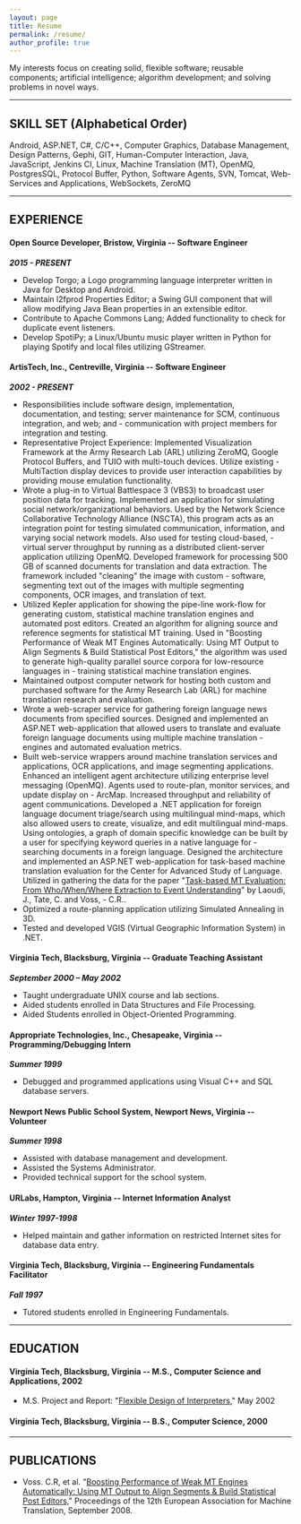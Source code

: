 ```yaml
---
layout: page
title: Resume
permalink: /resume/
author_profile: true
---
```


My interests focus on creating solid, flexible software; reusable components; artificial intelligence; algorithm development; and solving problems in novel ways.

------------------

## SKILL SET (Alphabetical Order)
Android, ASP.NET, C#, C/C++, Computer Graphics, Database Management, Design Patterns, Gephi, GIT, Human-Computer Interaction, Java, JavaScript, Jenkins CI, Linux, Machine Translation (MT), OpenMQ, PostgresSQL, Protocol Buffer, Python, Software Agents, SVN, Tomcat, Web-Services and Applications, WebSockets, ZeroMQ

------------------

## EXPERIENCE

#### Open Source Developer, Bristow, Virginia -- Software Engineer

***2015 - PRESENT***

- Develop Torgo; a Logo programming language interpreter written in Java for Desktop and Android.
- Maintain l2fprod Properties Editor; a Swing GUI component that will allow modifying Java Bean properties in an extensible editor.
- Contribute to Apache Commons Lang; Added functionality to check for duplicate event listeners.
- Develop SpotiPy; a Linux/Ubuntu music player written in Python for playing Spotify and local files utilizing GStreamer.

#### ArtisTech, Inc., Centreville, Virginia -- Software Engineer

***2002 - PRESENT***

- Responsibilities include software design, implementation, documentation, and testing; server maintenance for SCM, continuous integration, and web; and - communication with project members for integration and testing.
- Representative Project Experience: Implemented Visualization Framework at the Army Research Lab (ARL) utilizing ZeroMQ, Google Protocol Buffers, and TUIO with multi-touch devices. Utilize existing - MultiTaction display devices to provide user interaction capabilities by providing mouse emulation functionality.
- Wrote a plug-in to Virtual Battlespace 3 (VBS3) to broadcast user position data for tracking. Implemented an application for simulating social network/organizational behaviors. Used by the Network Science Collaborative Technology Alliance (NSCTA), this program acts as an integration point for testing simulated communication, information, and varying social network models. Also used for testing cloud-based, - virtual server throughput by running as a distributed client-server application utilizing OpenMQ. Developed framework for processing 500 GB of scanned documents for translation and data extraction. The framework included "cleaning" the image with custom - software, segmenting text out of the images with multiple segmenting components, OCR images, and translation of text.
- Utilized Kepler application for showing the pipe-line work-flow for generating custom, statistical machine translation engines and automated post editors. Created an algorithm for aligning source and reference segments for statistical MT training. Used in "Boosting Performance of Weak MT Engines Automatically: Using MT Output to Align Segments & Build Statistical Post Editors," the algorithm was used to generate high-quality parallel source corpora for low-resource languages in - training statistical machine translation engines.
- Maintained outpost computer network for hosting both custom and purchased software for the Army Research Lab (ARL) for machine translation research and evaluation.
- Wrote a web-scraper service for gathering foreign language news documents from specified sources. Designed and implemented an ASP.NET web-application that allowed users to translate and evaluate foreign language documents using multiple machine translation - engines and automated evaluation metrics.
- Built web-service wrappers around machine translation services and applications, OCR applications, and image segmenting applications. Enhanced an intelligent agent architecture utilizing enterprise level messaging (OpenMQ). Agents used to route-plan, monitor services, and update display on - ArcMap. Increased throughput and reliability of agent communications. Developed a .NET application for foreign language document triage/search using multilingual mind-maps, which also allowed users to create, visualize, and edit multilingual mind-maps. Using ontologies, a graph of domain specific knowledge can be built by a user for specifying keyword queries in a native language for - searching documents in a foreign language. Designed the architecture and implemented an ASP.NET web-application for task-based machine translation evaluation for the Center for Advanced Study of Language. Utilized in gathering the data for the paper "[Task-based MT Evaluation: From Who/When/Where Extraction to Event Understanding](http://www.mt-archive.info/LREC-2006-Laoudi.pdf)" by Laoudi, J., Tate, C. and Voss, - C.R..
- Optimized a route-planning application utilizing Simulated Annealing in 3D.
- Tested and developed VGIS (Virtual Geographic Information System) in .NET.

#### Virginia Tech, Blacksburg, Virginia -- Graduate Teaching Assistant

***September 2000 – May 2002***

- Taught undergraduate UNIX course and lab sections.
- Aided students enrolled in Data Structures and File Processing.
- Aided Students enrolled in Object-Oriented Programming.

#### Appropriate Technologies, Inc., Chesapeake, Virginia -- Programming/Debugging Intern

***Summer 1999***  

- Debugged and programmed applications using Visual C++ and SQL database servers.

#### Newport News Public School System, Newport News, Virginia -- Volunteer

***Summer 1998***
- Assisted with database management and development.
- Assisted the Systems Administrator.
- Provided technical support for the school system.

#### URLabs, Hampton, Virginia -- Internet Information Analyst

***Winter 1997-1998***

- Helped maintain and gather information on restricted Internet sites for database data entry.

#### Virginia Tech, Blacksburg, Virginia -- Engineering Fundamentals Facilitator

***Fall 1997***

- Tutored students enrolled in Engineering Fundamentals.

------------------

## EDUCATION

#### Virginia Tech, Blacksburg, Virginia -- M.S., Computer Science and Applications, 2002

- M.S. Project and Report: "[Flexible Design of Interpreters]({{site.url}}/Interpreter.pdf)," May 2002

#### Virginia Tech, Blacksburg, Virginia -- B.S., Computer Science, 2000

------------------

## PUBLICATIONS

- Voss. C.R, et al. "[Boosting Performance of Weak MT Engines Automatically: Using MT Output to Align Segments & Build Statistical Post Editors,](http://mt-archive.info/EAMT-2008-Voss.pdf)" Proceedings of the 12th European Association for Machine Translation, September 2008.
